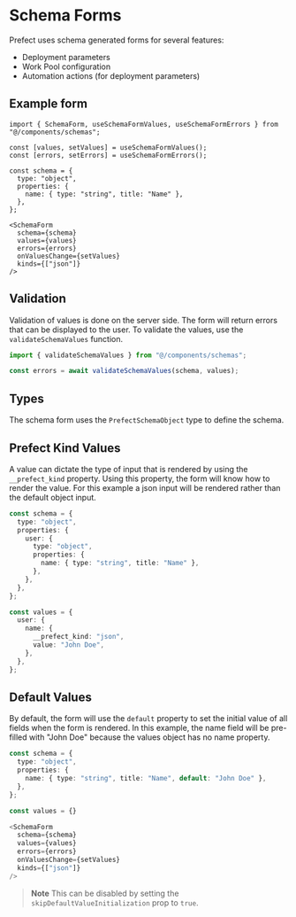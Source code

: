 # Schema Forms
Prefect uses schema generated forms for several features:

- Deployment parameters
- Work Pool configuration
- Automation actions (for deployment parameters)

## Example form

```tsx
import { SchemaForm, useSchemaFormValues, useSchemaFormErrors } from "@/components/schemas";

const [values, setValues] = useSchemaFormValues();
const [errors, setErrors] = useSchemaFormErrors();

const schema = {
  type: "object",
  properties: {
    name: { type: "string", title: "Name" },
  },
};

<SchemaForm
  schema={schema}
  values={values}
  errors={errors}
  onValuesChange={setValues}
  kinds={["json"]}
/>
```

## Validation
Validation of values is done on the server side. The form will return errors that can be displayed to the user. To validate the values, use the `validateSchemaValues` function.

```ts
import { validateSchemaValues } from "@/components/schemas";

const errors = await validateSchemaValues(schema, values);
```

## Types

The schema form uses the `PrefectSchemaObject` type to define the schema.

## Prefect Kind Values
A value can dictate the type of input that is rendered by using the `__prefect_kind` property. Using this property, the form will know how to render the value. For this example a json input will be rendered rather than the default object input.

```ts
const schema = {
  type: "object",
  properties: {
    user: {
      type: "object",
      properties: {
        name: { type: "string", title: "Name" },
      },
    },
  },
};

const values = {
  user: {
    name: {
      __prefect_kind: "json",
      value: "John Doe",
    },
  },
};
```

## Default Values
By default, the form will use the `default` property to set the initial value of all fields when the form is rendered. In this example, the name field will be pre-filled with "John Doe" because the values object has no name property.

```ts
const schema = {
  type: "object",
  properties: {
    name: { type: "string", title: "Name", default: "John Doe" },
  },
};

const values = {}

<SchemaForm
  schema={schema}
  values={values}
  errors={errors}
  onValuesChange={setValues}
  kinds={["json"]}
/>
```

> **Note**
> This can be disabled by setting the `skipDefaultValueInitialization` prop to `true`.


